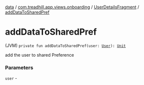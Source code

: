 [data](../../index.md) / [com.treadhill.app.views.onboarding](../index.md) / [UserDetailsFragment](index.md) / [addDataToSharedPref](./add-data-to-shared-pref.md)

# addDataToSharedPref

(JVM) `private fun addDataToSharedPref(user: `[`User`](../../com.treadhill.app.data-types/-user/index.md)`): `[`Unit`](https://kotlinlang.org/api/latest/jvm/stdlib/kotlin/-unit/index.html)

add the user to shared Preference

### Parameters

`user` - 